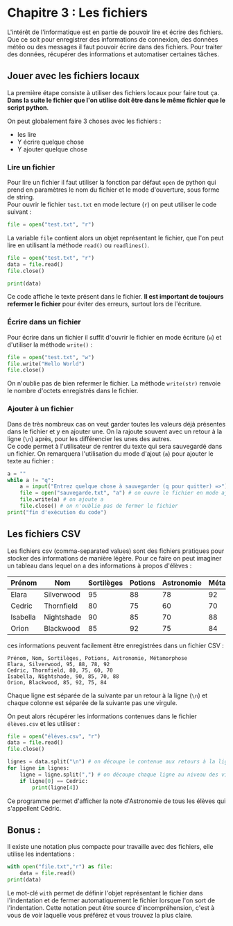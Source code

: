 # Chapitre 3 : Les fichiers

L'intérêt de l'informatique est en partie de pouvoir lire et écrire des fichiers. Que ce soit pour enregistrer des informations de connexion, des données météo ou des messages il faut pouvoir écrire dans des fichiers. Pour traiter des données, récupérer des informations et automatiser certaines tâches.

## Jouer avec les fichiers locaux

La première étape consiste à utiliser des fichiers locaux pour faire tout ça. **Dans la suite le fichier que l'on utilise doit être dans le même fichier que le script python**.  

On peut globalement faire 3 choses avec les fichiers :
- les lire
- Y écrire quelque chose
- Y ajouter quelque chose

### Lire un fichier
Pour lire un fichier il faut utiliser la fonction par défaut `open` de python qui prend en paramètres le nom du fichier et le mode d'ouverture, sous forme de string.  
Pour ouvrir le fichier `test.txt` en mode lecture (`r`) on peut utiliser le code suivant :
```python
file = open("test.txt", "r")
```
La variable `file` contient alors un objet représentant le fichier, que l'on peut lire en utilisant la méthode `read()` ou `readlines()`.
```python
file = open("test.txt", "r")
data = file.read()
file.close()

print(data)
```
Ce code affiche le texte présent dans le fichier. **Il est important de toujours refermer le fichier** pour éviter des erreurs, surtout lors de l'écriture.  

### Écrire dans un fichier
Pour écrire dans un fichier il suffit d'ouvrir le fichier en mode écriture (`w`) et d'utiliser la méthode `write()` :
```python
file = open("test.txt", "w")
file.write("Hello World")
file.close()
```
On n'oublie pas de bien refermer le fichier.
La méthode `write(str)` renvoie le nombre d'octets enregistrés dans le fichier.

### Ajouter à un fichier
Dans de très nombreux cas on veut garder toutes les valeurs déjà présentes dans le fichier et y en ajouter une. On la rajoute souvent avec un retour à la ligne (`\n`) après, pour les différencier les unes des autres.  
Ce code permet à l'utilisateur de rentrer du texte qui sera sauvegardé dans un fichier. On remarquera l'utilisation du mode d'ajout (`a`) pour ajouter le texte au fichier :
```python
a = ""
while a != "q":
	a = input("Entrez quelque chose à sauvegarder (q pour quitter) =>")
	file = open("sauvegarde.txt", "a") # on ouvre le fichier en mode ajout
	file.write(a) # on ajoute a
	file.close() # on n'oublie pas de fermer le fichier
print("fin d'exécution du code")
```


## Les fichiers CSV

Les fichiers csv (comma-separated values) sont des fichiers pratiques pour stocker des informations de manière légère. Pour ce faire on peut imaginer un tableau dans lequel on a des informations à propos d'élèves :  

| Prénom   | Nom        | Sortilèges | Potions | Astronomie | Métamorphose |
|----------|------------|------------|---------|------------|--------------|
| Elara    | Silverwood | 95         | 88      | 78         | 92           |
| Cedric   | Thornfield | 80         | 75      | 60         | 70           |
| Isabella | Nightshade | 90         | 85      | 70         | 88           |
| Orion    | Blackwood  | 85         | 92      | 75         | 84           |  
  
ces informations peuvent facilement être enregistrées dans un fichier CSV : 
```csv
Prénom, Nom, Sortilèges, Potions, Astronomie, Métamorphose
Elara, Silverwood, 95, 88, 78, 92
Cedric, Thornfield, 80, 75, 60, 70
Isabella, Nightshade, 90, 85, 70, 88
Orion, Blackwood, 85, 92, 75, 84
```
Chaque ligne est séparée de la suivante par un retour à la ligne (`\n`) et chaque colonne est séparée de la suivante pas une virgule.  
  
On peut alors récupérer les informations contenues dans le fichier `élèves.csv` et les utiliser :
```python
file = open("élèves.csv", "r")
data = file.read()
file.close()

lignes = data.split("\n") # on découpe le contenue aux retours à la ligne
for ligne in lignes:
	ligne = ligne.split(",") # on découpe chaque ligne au niveau des virgules
	if ligne[0] == Cedric:
		print(ligne[4])
```
Ce programme permet d'afficher la note d'Astronomie de tous les élèves qui s'appellent Cédric.  
## Bonus :
Il existe une notation plus compacte pour travaille avec des fichiers, elle utilise les indentations :
```python
with open("file.txt","r") as file:
	data = file.read()
print(data)
```
Le mot-clé `with` permet de définir l'objet représentant le fichier dans l'indentation et de fermer automatiquement le fichier lorsque l'on sort de l'indentation. Cette notation peut être source d'incompréhension, c'est à vous de voir laquelle vous préférez et vous trouvez la plus claire.
